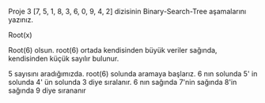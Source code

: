 Proje 3
[7, 5, 1, 8, 3, 6, 0, 9, 4, 2] dizisinin Binary-Search-Tree aşamalarını yazınız.

Root(x)

Root(6) olsun.
root(6) ortada kendisinden büyük veriler sağında, kendisinden küçük sayılır bulunur.

5 sayısını aradığımızda. root(6) solunda aramaya başlarız.
6 nın solunda 5' in solunda 4' ün solunda 3 diye sıralanır.
6 nın sağında 7'nin sağında 8'in sağında 9 diye sırananır